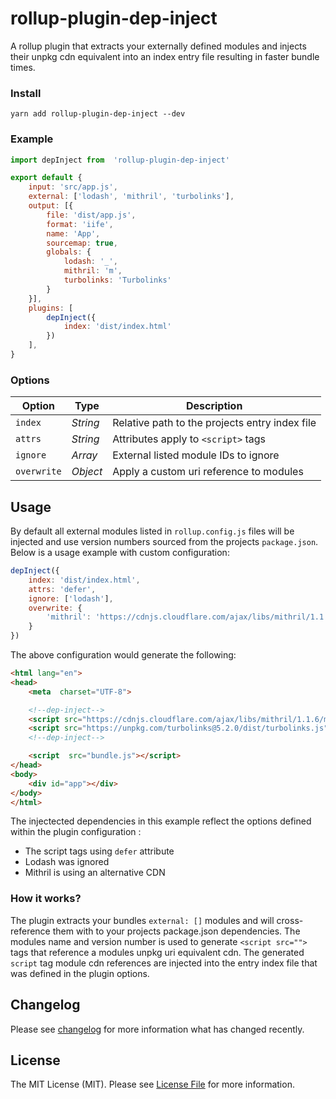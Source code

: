 
# rollup-plugin-dep-inject

A rollup plugin that extracts your externally defined modules and injects their unpkg cdn equivalent into an index entry file resulting in faster bundle times.

###  Install
`yarn add rollup-plugin-dep-inject --dev`

### Example
```js
import depInject from  'rollup-plugin-dep-inject'

export default {
	input: 'src/app.js',
	external: ['lodash', 'mithril', 'turbolinks'],
	output: [{
		file: 'dist/app.js',
		format: 'iife',
		name: 'App',
		sourcemap: true,
		globals: {
			lodash: '_',
			mithril: 'm',
			turbolinks: 'Turbolinks'
		}
	}],
	plugins: [
		depInject({
			index: 'dist/index.html'
		})
	],
}
```

### Options

| Option | Type  |  Description |
|--|--|--|
| `index` | *String* | Relative path to the projects entry index file |
| `attrs` | *String* | Attributes apply to `<script>` tags |
| `ignore` | *Array* | External listed module IDs to ignore |
| `overwrite` | *Object* | Apply a custom uri reference to modules |


## Usage
By default all external modules listed in  `rollup.config.js` files will be injected and use version numbers sourced from the projects `package.json`. Below is a usage example with custom configuration:

```js
depInject({
	index: 'dist/index.html',
	attrs: 'defer',
	ignore: ['lodash'],
	overwrite: {
		'mithril': 'https://cdnjs.cloudflare.com/ajax/libs/mithril/1.1.6/mithril.min.js'
	}
})
```
The above configuration would generate the following:

```html
<html lang="en">
<head>
	<meta  charset="UTF-8">

	<!--dep-inject-->
	<script src="https://cdnjs.cloudflare.com/ajax/libs/mithril/1.1.6/mithril.min.js" defer></script>
	<script src="https://unpkg.com/turbolinks@5.2.0/dist/turbolinks.js" defer></script>
	<!--dep-inject-->

	<script  src="bundle.js"></script>
</head>
<body>
	<div id="app"></div>
</body>
</html>
```
The injectected dependencies in this example reflect the options defined within the plugin configuration :

- The script tags using `defer`  attribute
- Lodash was ignored
- Mithril is using an alternative CDN

### How it works?
The plugin extracts your bundles `external: []` modules and will cross-reference them with to your projects package.json dependencies. The modules name and version number is used to generate `<script src="">` tags that reference a modules unpkg uri equivalent cdn. The generated  `script` tag module cdn references are injected into the entry index file that was defined in the plugin options.

## Changelog

Please see [changelog](changelog.md) for more information what has changed recently.

## License
The MIT License (MIT). Please see [License File](LICENSE) for more information.

